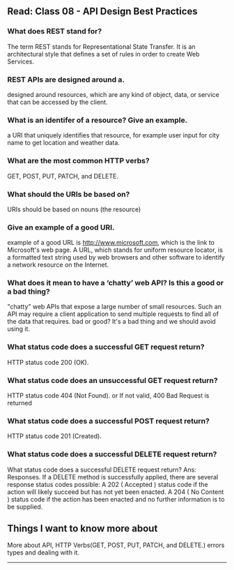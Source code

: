 ## Read: Class 08 - API Design Best Practices

### **What does REST stand for?**

The term REST stands for Representational State Transfer. It is an architectural style that defines a set of rules in order to create Web Services.

### **REST APIs are designed around a.**

designed around resources, which are any kind of object, data, or service that can be accessed by the client.

### **What is an identifer of a resource? Give an example.**

a URI that uniquely identifies that resource, for example user input for city name to get location and weather data.

### **What are the most common HTTP verbs?**

GET, POST, PUT, PATCH, and DELETE.

### **What should the URIs be based on?**

URIs should be based on nouns (the resource)

### **Give an example of a good URI.**

example of a good URL is http://www.microsoft.com, which is the link to Microsoft's web page. A URL, which stands for uniform resource locator, is a formatted text string used by web browsers and other software to identify a network resource on the Internet.

### **What does it mean to have a ‘chatty’ web API? Is this a good or a bad thing?**

"chatty" web APIs that expose a large number of small resources. Such an API may require a client application to send multiple requests to find all of the data that requires.
bad or good? It's a bad thing and we should avoid using it.

### **What status code does a successful GET request return?**

HTTP status code 200 (OK).

### **What status code does an unsuccessful GET request return?**

HTTP status code 404 (Not Found).
or If not valid, 400 Bad Request is returned

### **What status code does a successful POST request return?**

HTTP status code 201 (Created).

### **What status code does a successful DELETE request return?**

What status code does a successful DELETE request return? Ans: Responses. If a DELETE method is successfully applied, there are several response status codes possible: A 202 ( Accepted ) status code if the action will likely succeed but has not yet been enacted. A 204 ( No Content ) status code if the action has been enacted and no further information is to be supplied.

## Things I want to know more about

More about API, HTTP Verbs(GET, POST, PUT, PATCH, and DELETE.) errors types and dealing with it.

---
